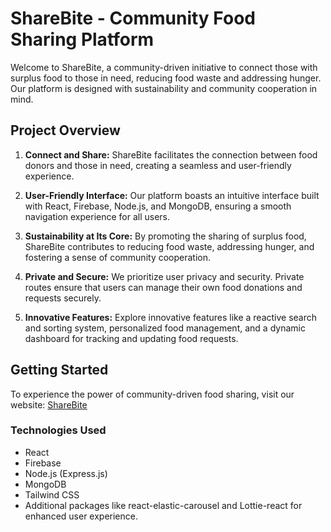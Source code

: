 # ShareBite - Community Food Sharing Platform

Welcome to ShareBite, a community-driven initiative to connect those with surplus food to those in need, reducing food waste and addressing hunger. Our platform is designed with sustainability and community cooperation in mind.

## Project Overview

1. **Connect and Share:** ShareBite facilitates the connection between food donors and those in need, creating a seamless and user-friendly experience.

2. **User-Friendly Interface:** Our platform boasts an intuitive interface built with React, Firebase, Node.js, and MongoDB, ensuring a smooth navigation experience for all users.

3. **Sustainability at Its Core:** By promoting the sharing of surplus food, ShareBite contributes to reducing food waste, addressing hunger, and fostering a sense of community cooperation.

4. **Private and Secure:** We prioritize user privacy and security. Private routes ensure that users can manage their own food donations and requests securely.

5. **Innovative Features:** Explore innovative features like a reactive search and sorting system, personalized food management, and a dynamic dashboard for tracking and updating food requests.

## Getting Started

To experience the power of community-driven food sharing, visit our website: [ShareBite](https://sharebite-81b83.web.app)

### Technologies Used

- React
- Firebase
- Node.js (Express.js)
- MongoDB
- Tailwind CSS
- Additional packages like react-elastic-carousel and Lottie-react for enhanced user experience.


